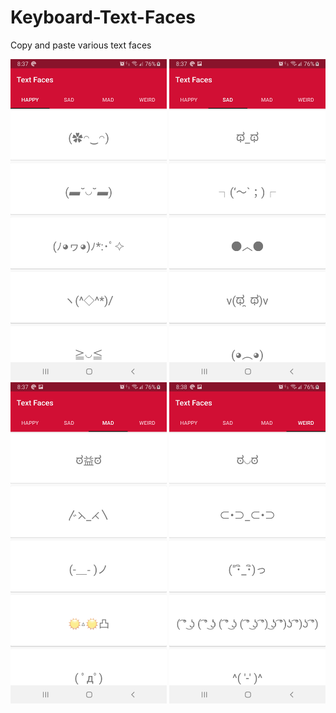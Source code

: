 # Keyboard-Text-Faces
Copy and paste various text faces

<p float="left">
  <img src= "screenshots/image1.jpg" width="250" />
  <img src= "screenshots/image2.jpg" width="250" /> 
  <img src= "screenshots/image3.jpg" width="250" />
  <img src= "screenshots/image4.jpg" width="250" />
</p>
